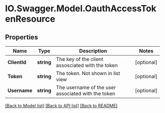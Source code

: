 # IO.Swagger.Model.OauthAccessTokenResource
## Properties

Name | Type | Description | Notes
------------ | ------------- | ------------- | -------------
**ClientId** | **string** | The key of the client assosciated with the token | [optional] 
**Token** | **string** | The token.  Not shown in list view | [optional] 
**Username** | **string** | The username of the user associated with the token | [optional] 

[[Back to Model list]](../README.md#documentation-for-models) [[Back to API list]](../README.md#documentation-for-api-endpoints) [[Back to README]](../README.md)

